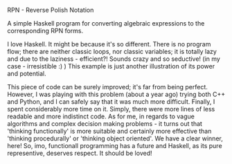 RPN - Reverse Polish Notation

A simple Haskell program for converting algebraic expressions to the corresponding RPN forms.

I love Haskell. It might be because it's so different. There is no program flow; there are neither classic loops, nor classic variables; it is totally lazy and due to the laziness - efficient?! Sounds crazy and so seductive! (in my case - irresistible :) ) This example is just another illustration of its power and potential.

This piece of code can be surely  improved; it's far from being perfect. However, I was playing with this problem (about a year ago) trying both C++ and Python, and I can safely say that it was much more difficult. Finally, I spent considerably more time on it. Simply, there were more lines of less readable and more indistinct code. As for me, in regards to vague algorithms and complex decision making problems - it turns out that 'thinking functionally' is more suitable and certainly more effective than 'thinking procedurally' or 'thinking object oriented'. We have a clear winner, here! So, imo, functionall programming has a future and Haskell, as its pure representive, deserves respect. It should be loved!
